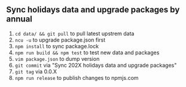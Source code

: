 ## Sync holidays data and upgrade packages by annual

1. `cd data/ && git pull` to pull latest upstrem data
2. `ncu -u` to upgrade package.json first
3. `npm install` to sync package.lock
4. `npm run build && npm test` to test new data and packages
5. `vim package.json` to dump version
6. `git commit` via "Sync 202X holidays data and upgrade packages"
7. `git tag` via 0.0.X
8. `npm run release` to publish changes to npmjs.com
